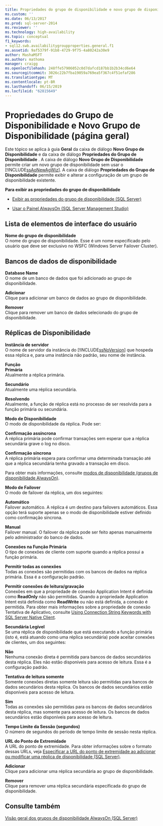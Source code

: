 ```yaml
---
title: Propriedades do grupo de disponibilidade e novo grupo de disponibilidade (página geral) | Microsoft Docs
ms.custom: ''
ms.date: 06/13/2017
ms.prod: sql-server-2014
ms.reviewer: ''
ms.technology: high-availability
ms.topic: conceptual
f1_keywords:
- sql12.swb.availabilitygroupproperties.general.f1
ms.assetid: 9af5379f-91b8-4729-9f75-4a80242a30e9
author: MashaMSFT
ms.author: mathoma
manager: craigg
ms.openlocfilehash: 248ffe57906052c0d7dafcd187bb1b2b34cd6e64
ms.sourcegitcommit: 3026c22b7fba19059a769ea5f367c4f51efaf286
ms.translationtype: MT
ms.contentlocale: pt-BR
ms.lasthandoff: 06/15/2019
ms.locfileid: "62815649"
---
```

# <a name="availability-group-properties-and-new-availability-group-general-page"></a>Propriedades do Grupo de Disponibilidade e Novo Grupo de Disponibilidade (página geral)
  Este tópico se aplica à guia **Geral** da caixa de diálogo **Novo Grupo de Disponibilidade** e da caixa de diálogo **Propriedades do Grupo de Disponibilidade** .  A caixa de diálogo **Novo Grupo de Disponibilidade** permite criar um novo grupo de disponibilidade sem usar o [!INCLUDE[ssAoNewAgWiz](../../../includes/ssaonewagwiz-md.md)]. A caixa de diálogo **Propriedades do Grupo de Disponibilidade** permite exibir e alterar a configuração de um grupo de disponibilidade existente.  
  
 **Para exibir as propriedades do grupo de disponibilidade**  
  
-   [Exibir as propriedades do grupo de disponibilidade &#40;SQL Server&#41;](view-availability-group-properties-sql-server.md)  
  
-   [Usar o Painel AlwaysOn &#40;SQL Server Management Studio&#41;](use-the-always-on-dashboard-sql-server-management-studio.md)  
  
## <a name="uielement-list"></a>Lista de elementos de interface do usuário  
 **Nome do grupo de disponibilidade**  
 O nome do grupo de disponibilidade. Esse é um nome especificado pelo usuário que deve ser exclusivo no WSFC (Windows Server Failover Cluster).  
  
## <a name="availability-databases"></a>Bancos de dados de disponibilidade  
 **Database Name**  
 O nome de um banco de dados que foi adicionado ao grupo de disponibilidade.  
  
 **Adicionar**  
 Clique para adicionar um banco de dados ao grupo de disponibilidade.  
  
 **Remover**  
 Clique para remover um banco de dados selecionado do grupo de disponibilidade.  
  
## <a name="availability-replicas"></a>Réplicas de Disponibilidade  
 **Instância de servidor**  
 O nome de servidor da instância do [!INCLUDE[ssNoVersion](../../../includes/ssnoversion-md.md)] que hospeda essa réplica e, para uma instância não padrão, seu nome de instância.  
  
 **Função**  
 **Primária**  
 Atualmente a réplica primária.  
  
 **Secundário**  
 Atualmente uma réplica secundária.  
  
 **Resolvendo**  
 Atualmente, a função de réplica está no processo de ser resolvida para a função primária ou secundária.  
  
 **Modo de Disponibilidade**  
 O modo de disponibilidade da réplica. Pode ser:  
  
 **Confirmação assíncrona**  
 A réplica primária pode confirmar transações sem esperar que a réplica secundária grave o log no disco.  
  
 **Confirmação síncrona**  
 A réplica primária espera para confirmar uma determinada transação até que a réplica secundária tenha gravado a transação em disco.  
  
 Para obter mais informações, consulte [modos de disponibilidade (grupos de disponibilidade AlwaysOn)](availability-modes-always-on-availability-groups.md).  
  
 **Modo de Failover**  
 O modo de failover da réplica, um dos seguintes:  
  
 **Automático**  
 Failover automático. A réplica é um destino para failovers automáticos. Essa opção terá suporte apenas se o modo de disponibilidade estiver definido como confirmação síncrona.  
  
 **Manual**  
 Failover manual. O failover da réplica pode ser feito apenas manualmente pelo administrador do banco de dados.  
  
 **Conexões na Função Primária**  
 O tipo de conexões de cliente com suporte quando a réplica possui a função primária.  
  
 **Permitir todas as conexões**  
 Todas as conexões são permitidas com os bancos de dados na réplica primária. Essa é a configuração padrão.  
  
 **Permitir conexões de leitura/gravação**  
 Conexões em que a propriedade de conexão Application Intent é definida como **ReadOnly** não são permitidas. Quando a propriedade Application Intent está definida como **ReadWrite** ou não está definida, a conexão é permitida. Para obter mais informações sobre a propriedade de conexão Tentativa de Aplicativo, consulte [Using Connection String Keywords with SQL Server Native Client](../../../relational-databases/native-client/applications/using-connection-string-keywords-with-sql-server-native-client.md).  
  
 **Secundária Legível**  
 Se uma réplica de disponibilidade que está executando a função primária (isto é, está atuando como uma réplica secundária) pode aceitar conexões de clientes, um dos seguintes:  
  
 **Não**  
 Nenhuma conexão direta é permitida para bancos de dados secundários desta réplica. Eles não estão disponíveis para acesso de leitura. Essa é a configuração padrão.  
  
 **Tentativa de leitura somente**  
 Somente conexões diretas somente leitura são permitidas para bancos de dados secundários desta réplica. Os bancos de dados secundários estão disponíveis para acesso de leitura.  
  
 **Sim**  
 Todas as conexões são permitidas para os bancos de dados secundários desta réplica, mas somente para acesso de leitura. Os bancos de dados secundários estão disponíveis para acesso de leitura.  
  
 **Tempo Limite da Sessão (segundos)**  
 O número de segundos do período de tempo limite de sessão nesta réplica.  
  
 **URL do Ponto de Extremidade**  
 A URL do ponto de extremidade. Para obter informações sobre o formato dessas URLs, veja [Especificar a URL do ponto de extremidade ao adicionar ou modificar uma réplica de disponibilidade &#40;SQL Server&#41;](specify-endpoint-url-adding-or-modifying-availability-replica.md).  
  
 **Adicionar**  
 Clique para adicionar uma réplica secundária ao grupo de disponibilidade.  
  
 **Remover**  
 Clique para remover uma réplica secundária especificada do grupo de disponibilidade.  
  
## <a name="see-also"></a>Consulte também  
 [Visão geral dos grupos de disponibilidade AlwaysOn &#40;SQL Server&#41;](overview-of-always-on-availability-groups-sql-server.md)  
  
  
